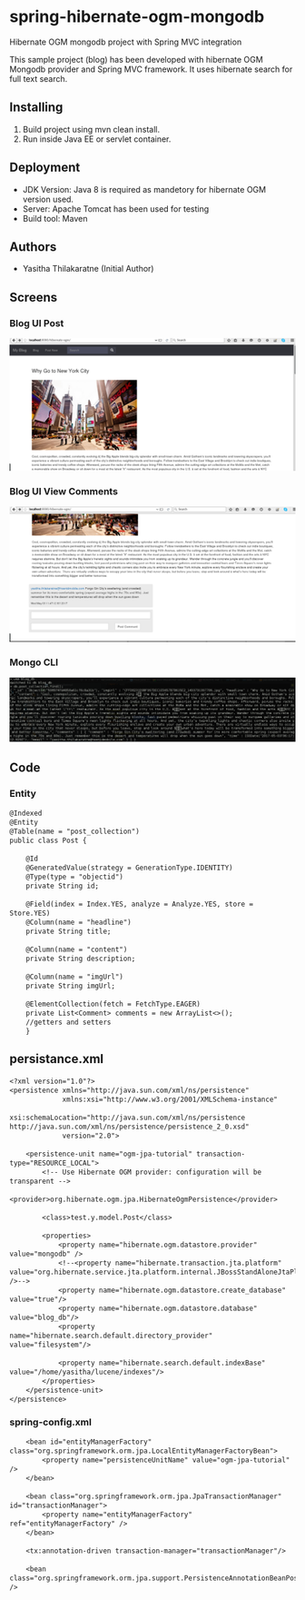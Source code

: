 # spring-hibernate-ogm-mongodb
Hibernate OGM mongodb project with Spring MVC integration

This sample project (blog) has been developed with hibernate OGM Mongodb provider and Spring MVC framework.
It uses hibernate search for full text search.

## Installing
1. Build project using mvn clean install.
2. Run inside Java EE or servlet container.

## Deployment
* JDK Version: Java 8 is required as mandetory for hibernate OGM version used.
* Server: Apache Tomcat has been used for testing
* Build tool: Maven

## Authors
* Yasitha Thilakaratne (Initial Author)

## Screens
### Blog UI Post
![Blog UI](/screens/screen01_ui.png?raw=true "Blog UI")

### Blog UI View Comments
![Blog UI](/screens/screen02_ui.png?raw=true "Blog UI")

### Mongo CLI
![Mongo CLI](/screens/screen03_mongo.png?raw=true "Mongo CLI")

## Code
### Entity
```
@Indexed
@Entity
@Table(name = "post_collection")
public class Post {

    @Id
    @GeneratedValue(strategy = GenerationType.IDENTITY)
    @Type(type = "objectid")
    private String id;

    @Field(index = Index.YES, analyze = Analyze.YES, store = Store.YES)
    @Column(name = "headline")
    private String title;

    @Column(name = "content")
    private String description;

    @Column(name = "imgUrl")
    private String imgUrl;

    @ElementCollection(fetch = FetchType.EAGER)
    private List<Comment> comments = new ArrayList<>();
    //getters and setters
    }
```
## persistance.xml
```
<?xml version="1.0"?>
<persistence xmlns="http://java.sun.com/xml/ns/persistence"
             xmlns:xsi="http://www.w3.org/2001/XMLSchema-instance"
             xsi:schemaLocation="http://java.sun.com/xml/ns/persistence http://java.sun.com/xml/ns/persistence/persistence_2_0.xsd"
             version="2.0">

    <persistence-unit name="ogm-jpa-tutorial" transaction-type="RESOURCE_LOCAL">
        <!-- Use Hibernate OGM provider: configuration will be transparent -->
        <provider>org.hibernate.ogm.jpa.HibernateOgmPersistence</provider>

        <class>test.y.model.Post</class>

        <properties>
            <property name="hibernate.ogm.datastore.provider" value="mongodb" />
            <!--<property name="hibernate.transaction.jta.platform" value="org.hibernate.service.jta.platform.internal.JBossStandAloneJtaPlatform" />-->
            <property name="hibernate.ogm.datastore.create_database" value="true"/>
            <property name="hibernate.ogm.datastore.database" value="blog_db"/>
            <property name="hibernate.search.default.directory_provider" value="filesystem"/>

            <property name="hibernate.search.default.indexBase" value="/home/yasitha/lucene/indexes"/>
        </properties>
    </persistence-unit>
</persistence>
```
### spring-config.xml
```
    <bean id="entityManagerFactory" class="org.springframework.orm.jpa.LocalEntityManagerFactoryBean">
        <property name="persistenceUnitName" value="ogm-jpa-tutorial" />
    </bean>

    <bean class="org.springframework.orm.jpa.JpaTransactionManager" id="transactionManager">
        <property name="entityManagerFactory" ref="entityManagerFactory" />
    </bean>

    <tx:annotation-driven transaction-manager="transactionManager"/>

    <bean class="org.springframework.orm.jpa.support.PersistenceAnnotationBeanPostProcessor" />
```
